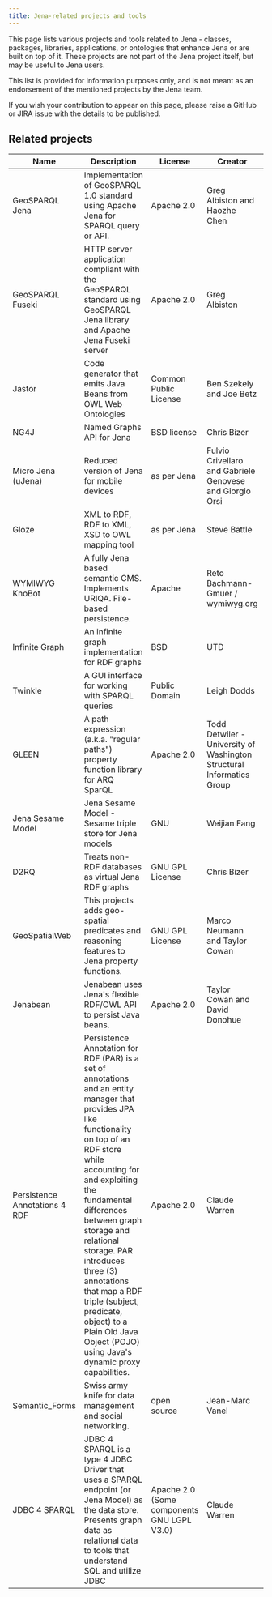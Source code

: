 ```yaml
---
title: Jena-related projects and tools
---
```


This page lists various projects and tools related to Jena - classes, packages,
libraries, applications, or ontologies that enhance Jena or are
built on top of it. These projects are not part of the Jena project itself, but
may be useful to Jena users.

This list is provided for information purposes only, and is not meant as an
endorsement of the mentioned projects by the Jena team.

If you wish your contribution to appear on this page, please raise a
GitHub or JIRA issue with the details to be published.

## Related projects

Name | Description | License | Creator | URL
---- | ----------- | ------- | ------- | ---
GeoSPARQL Jena | Implementation of GeoSPARQL 1.0 standard using Apache Jena for SPARQL query or API. | Apache 2.0 | Greg Albiston and Haozhe Chen | [geosparql-jena at GitHub](https://github.com/galbiston/geosparql-jena)
GeoSPARQL Fuseki | HTTP server application compliant with the GeoSPARQL standard using GeoSPARQL Jena library and Apache Jena Fuseki server | Apache 2.0 | Greg Albiston | [geosparql-fuseki at GitHub](https://github.com/galbiston/geosparql-fuseki)
Jastor | Code generator that emits Java Beans from OWL Web Ontologies | Common Public License | Ben Szekely and Joe Betz | [Jastor website](https://jastor.sourceforge.net)
NG4J | Named Graphs API for Jena | BSD license |Chris Bizer | [NG4J website](http://wifo5-03.informatik.uni-mannheim.de/bizer/ng4j/)
Micro Jena (uJena) | Reduced version of Jena for mobile devices | as per Jena | Fulvio Crivellaro and Gabriele Genovese and Giorgio Orsi | [Micro Jena](http://poseidon.elet.polimi.it/ca/?page_id=59)
Gloze | XML to RDF, RDF to XML, XSD to OWL mapping tool | as per Jena | Steve Battle | [jena files page](https://sourceforge.net/project/showfiles.php?group_id=40417)
WYMIWYG KnoBot | A fully Jena based semantic CMS. Implements URIQA. File-based persistence. | Apache | Reto Bachmann-Gmuer / wymiwyg.org | [Download KnoBot](https://sourceforge.net/project/showfiles.php?group_id=83223)
Infinite Graph | An infinite graph implementation for RDF graphs | BSD | UTD | [Infinite Graph for Jena](http://ig.semanticsupport.org/)
Twinkle | A GUI interface for working with SPARQL queries | Public Domain | Leigh Dodds | [Twinkle project homepage](http://www.ldodds.com/projects/twinkle)
GLEEN | A path expression (a.k.a. "regular paths") property function library for ARQ SparQL | Apache 2.0 | Todd Detwiler - University of Washington Structural Informatics Group | [GLEEN home](http://sig.biostr.washington.edu/projects/ontviews/gleen/index.html)
Jena Sesame Model | Jena Sesame Model - Sesame triple store for Jena models | GNU | Weijian Fang | [Jena Sesame Model](https://sourceforge.net/projects/jenasesamemodel/)
D2RQ | Treats non-RDF databases as virtual Jena RDF graphs | GNU GPL License | Chris Bizer | [D2RQ website](http://d2rq.org/)
GeoSpatialWeb | This projects adds geo-spatial predicates and reasoning features to Jena property functions. | GNU GPL License | Marco Neumann and Taylor Cowan | [GeoSpatialWeb](https://code.google.com/p/geospatialweb/)
Jenabean | Jenabean uses Jena's flexible RDF/OWL API to persist Java beans. | Apache 2.0 | Taylor Cowan and David Donohue | [Jenabean project page](https://code.google.com/p/jenabean/)
Persistence Annotations 4 RDF | Persistence Annotation for RDF (PAR) is a set of annotations and an entity manager that provides JPA like functionality on top of an RDF store while accounting for and exploiting the fundamental differences between graph storage and relational storage. PAR introduces three (3) annotations that map a RDF triple (subject, predicate, object) to a Plain Old Java Object (POJO) using Java's dynamic proxy capabilities. | Apache 2.0 | Claude Warren |  [PA4RDF at Sourceforge](https://sourceforge.net/projects/pa4rdf/)
Semantic_Forms | Swiss army knife for data management and social networking. | open source | Jean-Marc Vanel | [Semantic_Forms](https://github.com/jmvanel/semantic_forms)
JDBC 4 SPARQL | JDBC 4 SPARQL is a type 4 JDBC Driver that uses a SPARQL endpoint (or Jena Model) as the data store.  Presents graph data as relational data to tools that understand SQL and utilize JDBC| Apache 2.0 (Some components GNU LGPL V3.0) | Claude Warren | [jdbc4sparql at GitHub](https://github.com/Claudenw/jdbc4sparql)
